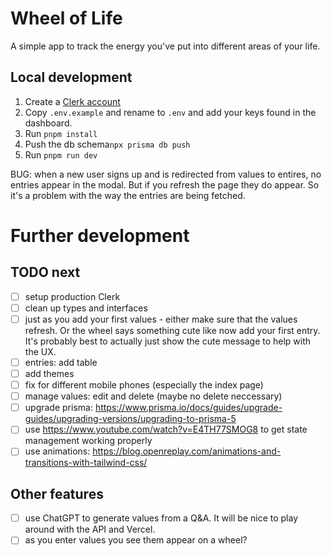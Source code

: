 # Wheel of Life
A simple app to track the energy you've put into different areas of your life.

## Local development

1. Create a [Clerk account](https://dashboard.clerk.dev/sign-up)
2. Copy `.env.example` and rename to `.env` and add your keys found in the dashboard.
3. Run `pnpm install`
4. Push the db schema`npx prisma db push`
4. Run `pnpm run dev`


BUG: when a new user signs up and is redirected from values to entires, no entries appear in the modal. But if you refresh the page they do appear. So it's a problem with the way the entries are being fetched.

# Further development

## TODO next
- [ ] setup production Clerk
- [ ] clean up types and interfaces
- [ ] just as you add your first values - either make sure that the values refresh. Or the wheel says something cute like now add your first entry. It's probably best to actually just show the cute message to help with the UX.
- [ ] entries: add table
- [ ] add themes
- [ ] fix for different mobile phones (especially the index page)
- [ ] manage values: edit and delete (maybe no delete neccessary)
- [ ] upgrade prisma: https://www.prisma.io/docs/guides/upgrade-guides/upgrading-versions/upgrading-to-prisma-5
- [ ] use https://www.youtube.com/watch?v=E4TH77SMOG8 to get state management working properly
- [ ] use animations: https://blog.openreplay.com/animations-and-transitions-with-tailwind-css/

## Other features
- [ ] use ChatGPT to generate values from a Q&A. It will be nice to play around with the API and Vercel. 
- [ ] as you enter values you see them appear on a wheel?